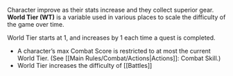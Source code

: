 Character improve as their stats increase and they collect superior gear. **World Tier (WT)** is a variable used in various places to scale the difficulty of the game over time.

World Tier starts at 1, and increases by 1 each time a quest is completed.
 
* A character’s max Combat Score is restricted to at most the current World Tier. (See [[Main Rules/Combat/Actions|Actions]]: Combat Skill.)
* World Tier increases the difficulty of [[Battles]]

